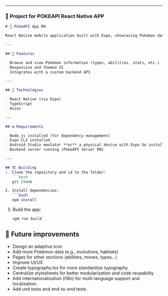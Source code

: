 
---

### 📱 Project for POKEAPI React Native APP

```markdown
# 📱 PokeAPI App RN

React Native mobile application built with Expo, showcasing Pokémon data from a local API server. Connects to the custom PokeAPI Node.js server to display a themed Pokédex.

---

## 📲 Features

- Browse and view Pokémon information (types, abilities, stats, etc.)
- Responsive and themed UI
- Integrates with a custom backend API

---

## 🧰 Technologies

- React Native (via Expo)
- TypeScript
- Axios

---

## ⚙️ Requirements

- Node.js installed (for dependency management)
- Expo CLI installed
- Android Studio emulator **or** a physical device with Expo Go installed
- Backend server running (PokeAPI Server RN)

---

## 🏗 Building
1. Clone the repository and cd to the folder:
   ```bash
   git clone

2. Install dependencies:
   ```bash
   npm install
   ```

3. Build the app:
   ```bash
   npm run build
   ```


## 🚀 Future improvements
- Design an adaptive icon
- Add more Pokémon data (e.g., evolutions, habitats)
- Pages for other sections (abilities, moves, types...)
- Improve UI/UX
- Create typography.tsx for more standardize typography
- Centralize stylesheets for better modularization and code reusability
- Add internationalization (i18n) for multi-language support and localization.
- Add unit tests and end-to-end tests